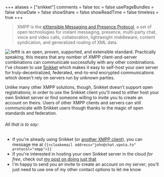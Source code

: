 +++
aliases = ["snikket"]
comments = false
toc = false
usePageBundles = false
showDate = false
showShare = false
showReadTime = false
timeless = true
+++
> XMPP is the [eXtensible Messaging and Presence Protocol](https://xmpp.org/about/technology-overview/), a set of open technologies for instant messaging, presence, multi-party chat, voice and video calls, collaboration, lightweight middleware, content syndication, and generalized routing of XML data.

![:left](/logos/snikket.png)It is an open, proven, supported, and extensible standard. Practically speaking, this means that any number of XMPP client-and-server combinations can communicate successfully with any other combinations. I've chosen to use [Snikket](https://snikket.org/) which makes it easy to self-host your own server for truly-decentralized, federated, end-to-end encrypted communications which doesn't rely on servers run by unknown parties. 

Unlike many other XMPP solutions, though, Snikket doesn't support open registrations; in order to use the Snikket client you'll need to either host your own Snikket server or find someone willing to invite you to create an account on theirs. Users of other XMPP clients and servers can still communicate with Snikket users though thanks to the magic of open standards and federation. 

###### All that is to say:
- If you're already using Snikket (or [another XMPP client](https://xmpp.org/software/clients/)), you can message me at `{{<cloakemail address="john@chat.vpota.to" protocol="xmpp">}}`
- If you're interested in hosting your own Snikket server in the cloud *for free*, check out [my post on doing just that](/snikket-private-xmpp-chat-on-oracle-cloud-free-tier/)
- I'm happy to send you an invite to create an account on my server; you'll just need to use one of my other contact options to let me know




